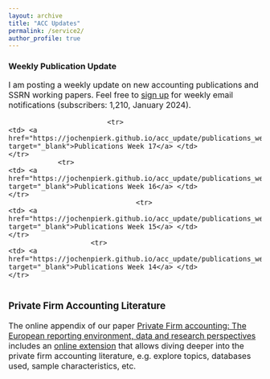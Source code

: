```yaml
---
layout: archive
title: "ACC Updates"
permalink: /service2/
author_profile: true
---
```

<!-- Global site tag (gtag.js) - Google Analytics -->
<script async src="https://www.googletagmanager.com/gtag/js?id=G-05633BF9HL"></script>
<script>
  window.dataLayer = window.dataLayer || [];
  function gtag(){dataLayer.push(arguments);}
  gtag('js', new Date());

   gtag('config', 'G-05633BF9HL', {'anonymize_ip': true});
</script> 
 


<h3> Weekly Publication Update </h3>
<font size="3"> 
I am posting a weekly update on new accounting publications and SSRN working papers. Feel free to <a href="https://jochenpierk.github.io/acc_update/subscribe.html" target="_blank">sign up</a> for weekly email notifications (subscribers: 1,210, January 2024). 

<p> </p>


 <table style="width:100%">   

                            <tr> 
    <td> <a href="https://jochenpierk.github.io/acc_update/publications_week17.html" target="_blank">Publications Week 17</a> </td>  
    </tr> 
                <tr> 
    <td> <a href="https://jochenpierk.github.io/acc_update/publications_week16.html" target="_blank">Publications Week 16</a> </td>  
    </tr> 
                                   <tr> 
    <td> <a href="https://jochenpierk.github.io/acc_update/publications_week15.html" target="_blank">Publications Week 15</a> </td>  
    </tr> 
                        <tr> 
    <td> <a href="https://jochenpierk.github.io/acc_update/publications_week14.html" target="_blank">Publications Week 14</a> </td>  
    </tr> 
  

   





 </table>




 <p> </p>

  
  
   <h3> Private Firm Accounting Literature </h3>
<font size="3">
 The online appendix of our paper <a href="https://www.tandfonline.com/doi/full/10.1080/00014788.2021.1982670" target="_blank">Private Firm accounting: The European reporting environment, data and research perspectives</a> includes an <a href="https://trr266.wiwi.hu-berlin.de/shiny/pfirmacclit/" target="_blank">online extension</a> that allows diving deeper into the private firm accounting literature, e.g. explore topics, databases used, sample characteristics, etc. 
   
    
